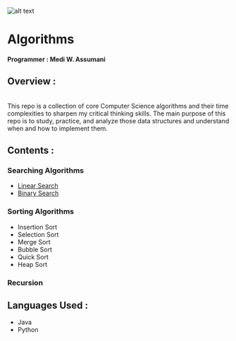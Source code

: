 ![alt text](https://kintali.files.wordpress.com/2012/09/algorithms_small_logo.png?w=660 "Logo Title Text 1")

# Algorithms </br>

#### Programmer : Medi W. Assumani
## Overview : 
</br>
This repo is a collection of core Computer Science algorithms and their time complexities to sharpen my critical thinking skills. The main purpose of this repo is to study, practice, and analyze those data structures and understand when and how to implement them.

## Contents : </br>

### Searching Algorithms

* <a href = "https://github.com/MediBoss/Algorithms/tree/master/Linear-Search" >Linear Search </a>
* <a href = "https://github.com/MediBoss/Algorithms/tree/master/Binary-Search" >Binary Search </a>

### Sorting Algorithms

* Insertion Sort
* Selection Sort
* Merge Sort
* Bubble Sort
* Quick Sort
* Heap Sort

### Recursion

## Languages Used : 

* Java
* Python

